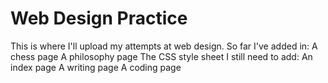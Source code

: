 # Web Design Practice
This is where I'll upload my attempts at web design.
So far I've added in:
A chess page
A philosophy page
The CSS style sheet
I still need to add:
An index page
A writing page
A coding page
